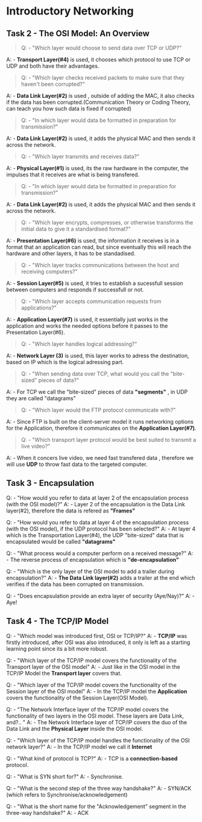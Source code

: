 # Introductory Networking


## Task 2 - The OSI Model: An Overview

>Q: - "Which layer would choose to send data over TCP or UDP?"

A: - **Transport Layer(#4)** is used, it chooses which protocol to use TCP or UDP and both have their advantages.

>Q: - "Which layer checks received packets to make sure that they haven't been corrupted?"

A: -  **Data Link Layer(#2)** is used , outside of adding the MAC, it also checks if the data has been corrupted.(Communication Theory or Coding Theory, can teach you how such data is fixed if corrupted)

>Q: - "In which layer would data be formatted in preparation for transmission?"

A: - **Data Link Layer(#2)** is used, it adds the physical MAC and then sends it across the network.

>Q: - "Which layer transmits and receives data?"

A: - **Physical Layer(#1)** is used, its the raw hardware in the computer, the impulses that it receives are what is being transfered.

>Q: - "In which layer would data be formatted in preparation for transmission?"

A: - **Data Link Layer(#2)** is used, it adds the physical MAC and then sends it across the network.

>Q: - "Which layer encrypts, compresses, or otherwise transforms the initial data to give it a standardised format?"

A: - **Presentation Layer(#6)** is used, the information it receives is in a format that an application can read, but since eventually this will reach the hardware and other layers, it has to be standadised.

>Q: - "Which layer tracks communications between the host and receiving computers?"

A: - **Session Layer(#5)** is used, it  tries to establish a sucessfull session between computers and responds if successfull or not.

>Q: - "Which layer accepts communication requests from applications?"

A: - **Application Layer(#7)** is used, it essentially just works in the application and works the needed options before it passes to the Presentation Layer(#6).

>Q: - "Which layer handles logical addressing?"

A: - **Network Layer (3)** is used, this layer works to adress the destination, based on IP which is the logical adressing part.

>Q: - "When sending data over TCP, what would you call the "bite-sized" pieces of data?"

A: - For TCP we call the "bite-sized" pieces of data **"segments"** , in UDP they are called "datagrams"

>Q: - "Which layer would the FTP protocol communicate with?"

A: - Since FTP is built on the client-server model it runs networking options for the Application, therefore it communicates on the **Application Layer(#7)**.

>Q: - "Which transport layer protocol would be best suited to transmit a live video?"

A: - When it concers live video, we need fast transfered data , therefore we will use **UDP** to throw fast data to the targeted computer.

## Task 3 - Encapsulation

Q: - "How would you refer to data at layer 2 of the encapsulation process (with the OSI model)?"
A: - Layer 2 of the encapsulation is the Data Link layer(#2), therefore the data is refered as **"Frames"**

Q: - "How would you refer to data at layer 4 of the encapsulation process (with the OSI model), if the UDP protocol has been selected?"
A: - At layer 4 which is the Transportation Layer(#4), the UDP "bite-sized" data that is encapsulated would be called **"datagrams"**

Q: - "What process would a computer perform on a received message?"
A: - The reverse process of encapsulation which is **"de-encapsulation"**

Q: - "Which is the only layer of the OSI model to add a trailer during encapsulation?"
A: - **The Data Link layer(#2)** adds a trailer at the end which verifies if the data has been corrupted on transmission.

Q: - "Does encapsulation provide an extra layer of security (Aye/Nay)?"
A: - Aye!

## Task 4 - The TCP/IP Model

Q: - "Which model was introduced first, OSI or TCP/IP?"
A: - **TCP/IP** was firstly introduced, after OSI was also introduced, it only is left as a starting learning point since its a bit more robust.

Q: - "Which layer of the TCP/IP model covers the functionality of the Transport layer of the OSI model"
A: - Just like in the OSI model in the TCP/IP Model the **Transport layer** covers that.

Q: - "Which layer of the TCP/IP model covers the functionality of the Session layer of the OSI model"
A: - In the TCP/IP model the **Application** covers the functionality of the Session Layer(OSI Model).

Q: - "The Network Interface layer of the TCP/IP model covers the functionality of two layers in the OSI model. These layers are Data Link, and?.. "
A: - The Network Interface layer of TCP/IP covers the duo of the Data Link and the **Physical Layer** inside the OSI model.

Q: - "Which layer of the TCP/IP model handles the functionality of the OSI network layer?"
A: - In the TCP/IP model we call it **Internet**

Q: - "What kind of protocol is TCP?"
A: - TCP is a **connection-based** protocol.

Q: - "What is SYN short for?"
A: - Synchronise.

Q: - "What is the second step of the three way handshake?"
A: - SYN/ACK (which refers to Synchronise/acknowledgement)

Q: - "What is the short name for the "Acknowledgement" segment in the three-way handshake?"
A: - ACK